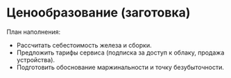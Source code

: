 # Ценообразование (заготовка)

План наполнения:
- Рассчитать себестоимость железа и сборки.
- Предложить тарифы сервиса (подписка за доступ к облаку, продажа устройства).
- Подготовить обоснование маржинальности и точку безубыточности.
